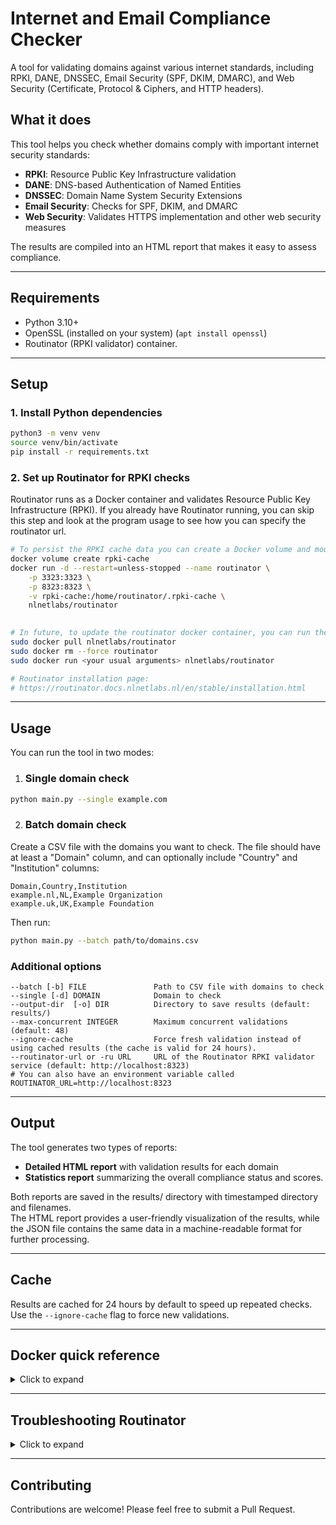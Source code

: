 # Internet and Email Compliance Checker
A tool for validating domains against various internet standards, including RPKI, DANE, DNSSEC, Email Security (SPF, DKIM, DMARC), and Web Security (Certificate, Protocol & Ciphers, and HTTP headers).

## What it does
This tool helps you check whether domains comply with important internet security standards:

- **RPKI**: Resource Public Key Infrastructure validation
- **DANE**: DNS-based Authentication of Named Entities
- **DNSSEC**: Domain Name System Security Extensions
- **Email Security**: Checks for SPF, DKIM, and DMARC
- **Web Security**: Validates HTTPS implementation and other web security measures

The results are compiled into an HTML report that makes it easy to assess compliance.
___

## Requirements
- Python 3.10+
- OpenSSL (installed on your system) (`apt install openssl`)
- Routinator (RPKI validator) container.

___

## Setup
### 1. Install Python dependencies

```bash
python3 -m venv venv
source venv/bin/activate
pip install -r requirements.txt
```

### 2. Set up Routinator for RPKI checks

Routinator runs as a Docker container and validates Resource Public Key Infrastructure (RPKI).
If you already have Routinator running, you can skip this step and look at the program usage to see how you can specify the routinator url.

```bash
# To persist the RPKI cache data you can create a Docker volume and mount it into the container like so:
docker volume create rpki-cache
docker run -d --restart=unless-stopped --name routinator \
    -p 3323:3323 \
    -p 8323:8323 \
    -v rpki-cache:/home/routinator/.rpki-cache \
    nlnetlabs/routinator
   

# In future, to update the routinator docker container, you can run the following commands:
sudo docker pull nlnetlabs/routinator
sudo docker rm --force routinator
sudo docker run <your usual arguments> nlnetlabs/routinator

# Routinator installation page: 
# https://routinator.docs.nlnetlabs.nl/en/stable/installation.html
```
___

## Usage
You can run the tool in two modes:

1. ### Single domain check
```bash
python main.py --single example.com
```

2. ### Batch domain check
Create a CSV file with the domains you want to check. The file should have at least a "Domain" column, and can optionally include "Country" and "Institution" columns:
```
Domain,Country,Institution
example.nl,NL,Example Organization
example.uk,UK,Example Foundation
```

Then run:
```bash
python main.py --batch path/to/domains.csv
```

### Additional options
```
--batch [-b] FILE               Path to CSV file with domains to check
--single [-d] DOMAIN            Domain to check
--output-dir  [-o] DIR          Directory to save results (default: results/)
--max-concurrent INTEGER        Maximum concurrent validations (default: 48)
--ignore-cache                  Force fresh validation instead of using cached results (the cache is valid for 24 hours).
--routinator-url or -ru URL     URL of the Routinator RPKI validator service (default: http://localhost:8323)
# You can also have an environment variable called ROUTINATOR_URL=http://localhost:8323
```

___

## Output
The tool generates two types of reports:
- **Detailed HTML report** with validation results for each domain
- **Statistics report** summarizing the overall compliance status and scores.

Both reports are saved in the results/ directory with timestamped directory and filenames.\
The HTML report provides a user-friendly visualization of the results, while the JSON file contains the same data in a machine-readable format for further processing.

___

## Cache
Results are cached for 24 hours by default to speed up repeated checks. Use the `--ignore-cache` flag to force new validations.

___

## Docker quick reference
<details>
<summary>Click to expand</summary>

### Build
```bash
docker build -t compliance-checker .
```

### Single Domain Check
```bash
# Basic usage (results in container only)
docker run --rm compliance-checker --single example.com

# With results saved to host
docker run --rm -v "$(pwd)/results:/app/results-docker" compliance-checker --single example.com

# Using named volume
docker volume create compliance_data
docker run --rm -v compliance_data:/app/results-docker compliance-checker --single example.com
```

### Batch Processing
```bash
# Mount CSV file and save results
docker run --rm \
  -v "$(pwd)/domains.csv:/app/domains.csv" \
  -v "$(pwd)/results:/app/results-docker" \
  compliance-checker --batch domains.csv
```

### Common Options
```bash
# Ignore cache
docker run --rm -v "$(pwd)/results:/app/results-docker" compliance-checker --single example.com --ignore-cache

# Custom output directory
docker run --rm -v "$(pwd)/custom-dir:/app/custom-dir" compliance-checker --single example.com -o custom-dir

# Custom Routinator URL
docker run --rm compliance-checker --single example.com -ru http://routinator-host:8323
```

### Extract Results from Volume
```bash
docker run --rm \
  -v compliance_data:/source \
  -v "$(pwd)/extracted:/destination" \
  alpine sh -c "cp -R /source/* /destination/"
```

</details>


___

## Troubleshooting Routinator
<details>
<summary>Click to expand</summary>

In some networks, the routinator container can't connect to the known RPKI repositories on port 873 (`rsync error: error in socket IO (code 10) at clientserver.c(139) [Receiver=3.4.0]`) . In this case, you can try to use a different DNS server. For example, you can use Google's DNS server by adding the following argument to the docker run command:

1. Update Docker's DNS settings by creating or modifying `/etc/docker/daemon.json`:

```json
{
    "dns": ["8.8.8.8", "8.8.4.4"]
}
```

2. Restart the Docker service:

```bash
sudo systemctl restart docker
```

3. Restart Routinator with explicit DNS settings:

```bash
# Stop and remove the current container
docker stop routinator
docker rm routinator

# Start a new container with Google DNS servers
docker run -d --restart=unless-stopped --name routinator \
    -p 3323:3323 \
    -p 8323:8323 \
    --dns 8.8.8.8 \
    --dns 8.8.4.4 \
    -v rpki-cache:/home/routinator/.rpki-cache \
    nlnetlabs/routinator
```
</details>

___

## Contributing
Contributions are welcome! Please feel free to submit a Pull Request.